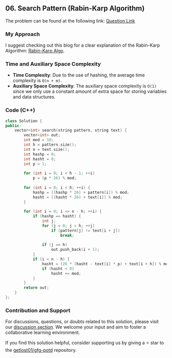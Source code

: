 ## 06. Search Pattern (Rabin-Karp Algorithm)
The problem can be found at the following link: [Question Link](https://www.geeksforgeeks.org/problems/search-pattern-rabin-karp-algorithm--141631/1)

### My Approach
I suggest checking out this blog for a clear explanation of the Rabin-Karp Algorithm: [Rabin-Karp Algo](https://www.programiz.com/dsa/rabin-karp-algorithm).

### Time and Auxiliary Space Complexity

- **Time Complexity**:  Due to the use of hashing, the average time complexity is `O(n + m)`.
- **Auxiliary Space Complexity**: The auxiliary space complexity is `O(1)` since we only use a constant amount of extra space for storing variables and data structures.

### Code (C++)

```cpp
class Solution {
public:
    vector<int> search(string pattern, string text) {
        vector<int> out;
        int mod = 10;
        int h = pattern.size();
        int n = text.size();
        int hashp = 0;
        int hasht = 0;
        int p = 1;
        
        for (int i = 0; i < h - 1; ++i)
            p = (p * 26) % mod;
        
        for (int i = 0; i < h; ++i) {
            hashp = ((hashp * 26) + pattern[i]) % mod;
            hasht = ((hasht * 26) + text[i]) % mod;
        }
        
        for (int i = 0; i <= n - h; ++i) {
            if (hashp == hasht) {
                int j;
                for (j = 0; j < h; ++j)
                    if (pattern[j] != text[i + j])
                        break;
                        
                if (j == h)
                    out.push_back(i + 1);
            }
            if (i < n - h) {
                hasht = (26 * (hasht - text[i] * p) + text[i + h]) % mod;
                if (hasht < 0)
                    hasht += mod;
            }
        }
        return out;
    }
};
```

### Contribution and Support

For discussions, questions, or doubts related to this solution, please visit our [discussion section](https://github.com/getlost01/gfg-potd/discussions). We welcome your input and aim to foster a collaborative learning environment.

If you find this solution helpful, consider supporting us by giving a ⭐ star to the [getlost01/gfg-potd](https://github.com/getlost01/gfg-potd) repository.
